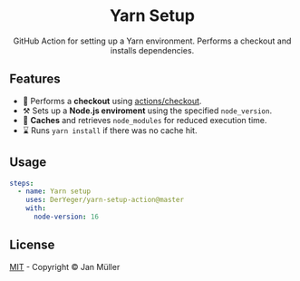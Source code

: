 <h1 align="center">Yarn Setup</h1>

<p align="center">
  GitHub Action for setting up a Yarn environment. Performs a checkout and installs dependencies.
</p>

## Features

- 🔽 Performs a **checkout** using [actions/checkout](https://github.com/actions/checkout).
- ⚒️ Sets up a **Node.js enviroment** using the specified `node_version`.
- 💽 **Caches** and retrieves `node_modules` for reduced execution time.
- ⌛ Runs `yarn install` if there was no cache hit.

## Usage

```yml
steps:
  - name: Yarn setup
    uses: DerYeger/yarn-setup-action@master
    with:
      node-version: 16
```

## License

[MIT](./LICENSE) - Copyright &copy; Jan Müller
